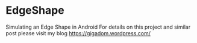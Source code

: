 # EdgeShape
Simulating an Edge Shape in Android
For details on this project and similar post please visit  my blog https://gigadom.wordpress.com/
